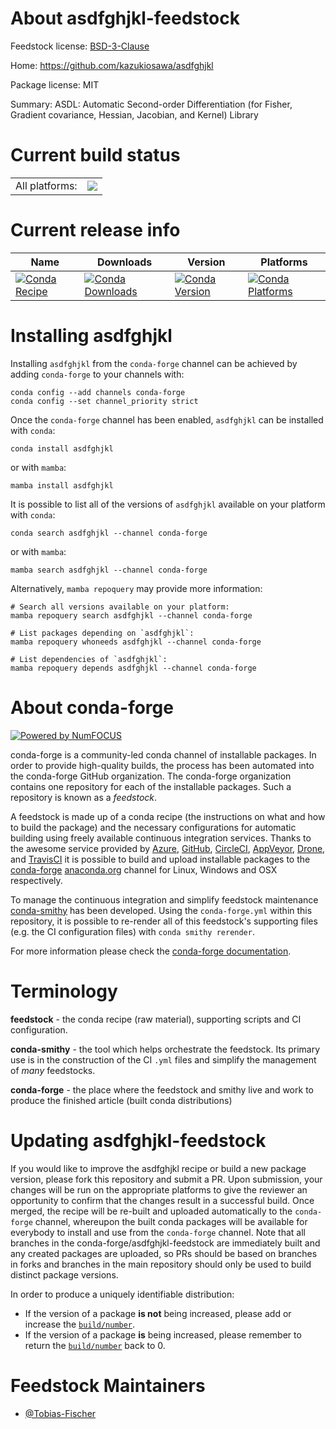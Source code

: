 About asdfghjkl-feedstock
=========================

Feedstock license: [BSD-3-Clause](https://github.com/conda-forge/asdfghjkl-feedstock/blob/main/LICENSE.txt)

Home: https://github.com/kazukiosawa/asdfghjkl

Package license: MIT

Summary: ASDL: Automatic Second-order Differentiation (for Fisher, Gradient covariance, Hessian, Jacobian, and Kernel) Library

Current build status
====================


<table><tr><td>All platforms:</td>
    <td>
      <a href="https://dev.azure.com/conda-forge/feedstock-builds/_build/latest?definitionId=14453&branchName=main">
        <img src="https://dev.azure.com/conda-forge/feedstock-builds/_apis/build/status/asdfghjkl-feedstock?branchName=main">
      </a>
    </td>
  </tr>
</table>

Current release info
====================

| Name | Downloads | Version | Platforms |
| --- | --- | --- | --- |
| [![Conda Recipe](https://img.shields.io/badge/recipe-asdfghjkl-green.svg)](https://anaconda.org/conda-forge/asdfghjkl) | [![Conda Downloads](https://img.shields.io/conda/dn/conda-forge/asdfghjkl.svg)](https://anaconda.org/conda-forge/asdfghjkl) | [![Conda Version](https://img.shields.io/conda/vn/conda-forge/asdfghjkl.svg)](https://anaconda.org/conda-forge/asdfghjkl) | [![Conda Platforms](https://img.shields.io/conda/pn/conda-forge/asdfghjkl.svg)](https://anaconda.org/conda-forge/asdfghjkl) |

Installing asdfghjkl
====================

Installing `asdfghjkl` from the `conda-forge` channel can be achieved by adding `conda-forge` to your channels with:

```
conda config --add channels conda-forge
conda config --set channel_priority strict
```

Once the `conda-forge` channel has been enabled, `asdfghjkl` can be installed with `conda`:

```
conda install asdfghjkl
```

or with `mamba`:

```
mamba install asdfghjkl
```

It is possible to list all of the versions of `asdfghjkl` available on your platform with `conda`:

```
conda search asdfghjkl --channel conda-forge
```

or with `mamba`:

```
mamba search asdfghjkl --channel conda-forge
```

Alternatively, `mamba repoquery` may provide more information:

```
# Search all versions available on your platform:
mamba repoquery search asdfghjkl --channel conda-forge

# List packages depending on `asdfghjkl`:
mamba repoquery whoneeds asdfghjkl --channel conda-forge

# List dependencies of `asdfghjkl`:
mamba repoquery depends asdfghjkl --channel conda-forge
```


About conda-forge
=================

[![Powered by
NumFOCUS](https://img.shields.io/badge/powered%20by-NumFOCUS-orange.svg?style=flat&colorA=E1523D&colorB=007D8A)](https://numfocus.org)

conda-forge is a community-led conda channel of installable packages.
In order to provide high-quality builds, the process has been automated into the
conda-forge GitHub organization. The conda-forge organization contains one repository
for each of the installable packages. Such a repository is known as a *feedstock*.

A feedstock is made up of a conda recipe (the instructions on what and how to build
the package) and the necessary configurations for automatic building using freely
available continuous integration services. Thanks to the awesome service provided by
[Azure](https://azure.microsoft.com/en-us/services/devops/), [GitHub](https://github.com/),
[CircleCI](https://circleci.com/), [AppVeyor](https://www.appveyor.com/),
[Drone](https://cloud.drone.io/welcome), and [TravisCI](https://travis-ci.com/)
it is possible to build and upload installable packages to the
[conda-forge](https://anaconda.org/conda-forge) [anaconda.org](https://anaconda.org/)
channel for Linux, Windows and OSX respectively.

To manage the continuous integration and simplify feedstock maintenance
[conda-smithy](https://github.com/conda-forge/conda-smithy) has been developed.
Using the ``conda-forge.yml`` within this repository, it is possible to re-render all of
this feedstock's supporting files (e.g. the CI configuration files) with ``conda smithy rerender``.

For more information please check the [conda-forge documentation](https://conda-forge.org/docs/).

Terminology
===========

**feedstock** - the conda recipe (raw material), supporting scripts and CI configuration.

**conda-smithy** - the tool which helps orchestrate the feedstock.
                   Its primary use is in the construction of the CI ``.yml`` files
                   and simplify the management of *many* feedstocks.

**conda-forge** - the place where the feedstock and smithy live and work to
                  produce the finished article (built conda distributions)


Updating asdfghjkl-feedstock
============================

If you would like to improve the asdfghjkl recipe or build a new
package version, please fork this repository and submit a PR. Upon submission,
your changes will be run on the appropriate platforms to give the reviewer an
opportunity to confirm that the changes result in a successful build. Once
merged, the recipe will be re-built and uploaded automatically to the
`conda-forge` channel, whereupon the built conda packages will be available for
everybody to install and use from the `conda-forge` channel.
Note that all branches in the conda-forge/asdfghjkl-feedstock are
immediately built and any created packages are uploaded, so PRs should be based
on branches in forks and branches in the main repository should only be used to
build distinct package versions.

In order to produce a uniquely identifiable distribution:
 * If the version of a package **is not** being increased, please add or increase
   the [``build/number``](https://docs.conda.io/projects/conda-build/en/latest/resources/define-metadata.html#build-number-and-string).
 * If the version of a package **is** being increased, please remember to return
   the [``build/number``](https://docs.conda.io/projects/conda-build/en/latest/resources/define-metadata.html#build-number-and-string)
   back to 0.

Feedstock Maintainers
=====================

* [@Tobias-Fischer](https://github.com/Tobias-Fischer/)

